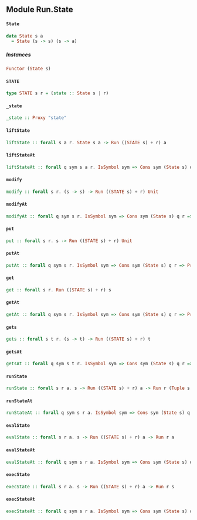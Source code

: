 ## Module Run.State

#### `State`

``` purescript
data State s a
  = State (s -> s) (s -> a)
```

##### Instances
``` purescript
Functor (State s)
```

#### `STATE`

``` purescript
type STATE s r = (state :: State s | r)
```

#### `_state`

``` purescript
_state :: Proxy "state"
```

#### `liftState`

``` purescript
liftState :: forall s a r. State s a -> Run ((STATE s) + r) a
```

#### `liftStateAt`

``` purescript
liftStateAt :: forall q sym s a r. IsSymbol sym => Cons sym (State s) q r => Proxy sym -> State s a -> Run r a
```

#### `modify`

``` purescript
modify :: forall s r. (s -> s) -> Run ((STATE s) + r) Unit
```

#### `modifyAt`

``` purescript
modifyAt :: forall q sym s r. IsSymbol sym => Cons sym (State s) q r => Proxy sym -> (s -> s) -> Run r Unit
```

#### `put`

``` purescript
put :: forall s r. s -> Run ((STATE s) + r) Unit
```

#### `putAt`

``` purescript
putAt :: forall q sym s r. IsSymbol sym => Cons sym (State s) q r => Proxy sym -> s -> Run r Unit
```

#### `get`

``` purescript
get :: forall s r. Run ((STATE s) + r) s
```

#### `getAt`

``` purescript
getAt :: forall q sym s r. IsSymbol sym => Cons sym (State s) q r => Proxy sym -> Run r s
```

#### `gets`

``` purescript
gets :: forall s t r. (s -> t) -> Run ((STATE s) + r) t
```

#### `getsAt`

``` purescript
getsAt :: forall q sym s t r. IsSymbol sym => Cons sym (State s) q r => Proxy sym -> (s -> t) -> Run r t
```

#### `runState`

``` purescript
runState :: forall s r a. s -> Run ((STATE s) + r) a -> Run r (Tuple s a)
```

#### `runStateAt`

``` purescript
runStateAt :: forall q sym s r a. IsSymbol sym => Cons sym (State s) q r => Proxy sym -> s -> Run r a -> Run q (Tuple s a)
```

#### `evalState`

``` purescript
evalState :: forall s r a. s -> Run ((STATE s) + r) a -> Run r a
```

#### `evalStateAt`

``` purescript
evalStateAt :: forall q sym s r a. IsSymbol sym => Cons sym (State s) q r => Proxy sym -> s -> Run r a -> Run q a
```

#### `execState`

``` purescript
execState :: forall s r a. s -> Run ((STATE s) + r) a -> Run r s
```

#### `execStateAt`

``` purescript
execStateAt :: forall q sym s r a. IsSymbol sym => Cons sym (State s) q r => Proxy sym -> s -> Run r a -> Run q s
```


